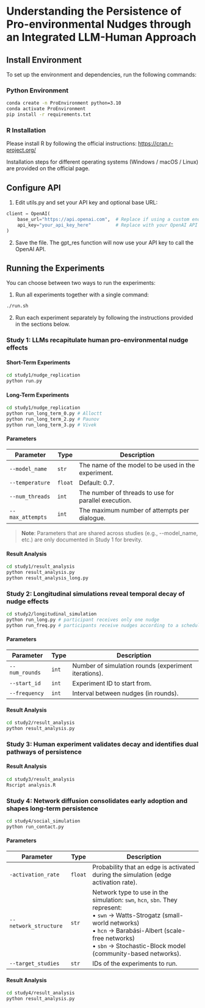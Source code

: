 # Understanding the Persistence of Pro-environmental Nudges through an Integrated LLM-Human Approach

## Install Environment

To set up the environment and dependencies, run the following commands:

### Python Environment
```bash
conda create -n ProEnvironment python=3.10
conda activate ProEnvironment
pip install -r requirements.txt
```
### R Installation
Please install R by following the official instructions: https://cran.r-project.org/

Installation steps for different operating systems (Windows / macOS / Linux) are provided on the official page.

## Configure API

1. Edit utils.py and set your API key and optional base URL:
```python
client = OpenAI(
    base_url="https://api.openai.com",  # Replace if using a custom endpoint
    api_key="your_api_key_here"         # Replace with your OpenAI API key
)
```
2. Save the file. The gpt_res function will now use your API key to call the OpenAI API.

## Running the Experiments
You can choose between two ways to run the experiments:

1. Run all experiments together with a single command:
```bash
./run.sh
```
2. Run each experiment separately by following the instructions provided in the sections below.
   
### Study 1: LLMs recapitulate human pro-environmental nudge effects

#### Short-Term Experiments
```bash
cd study1/nudge_replication
python run.py
```

#### Long-Term Experiments
```bash
cd study1/nudge_replication
python run_long_term_0.py # Alloctt
python run_long_term_2.py # Paunov
python run_long_term_3.py # Vivek
```

#### Parameters
| **Parameter**       | **Type** | **Description**                                              |
| ------------------- | -------- | ------------------------------------------------------------ |
| `--model_name`      | `str`    | The name of the model to be used in the experiment.          |
| `--temperature`     | `float`  | Default: 0.7.                                                |
| `--num_threads`     | `int`    | The number of threads to use for parallel execution.         |
| `--max_attempts`    | `int`    | The maximum number of attempts per dialogue.                 |

> **Note**: Parameters that are shared across studies (e.g., --model_name, etc.) are only documented in Study 1 for brevity.

#### Result Analysis
```bash
cd study1/result_analysis
python result_analysis.py
python result_analysis_long.py
```


### Study 2: Longitudinal simulations reveal temporal decay of nudge effects
```bash
cd study2/longitudinal_simulation
python run_long.py # participant receives only one nudge
python run_freq.py # participants receive nudges according to a schedule
```

#### Parameters
| **Parameter**  | **Type** | **Description**                                         |
| -------------- | -------- | ------------------------------------------------------- |
| `--num_rounds` | `int`    | Number of simulation rounds (experiment iterations).    |
| `--start_id`   | `int`    | Experiment ID to start from.                            |
| `--frequency`  | `int`    | Interval between nudges (in rounds).                    |

#### Result Analysis
```bash
cd study2/result_analysis
python result_analysis.py
```

### Study 3: Human experiment validates decay and identifies dual pathways of persistence

#### Result Analysis
```bash
cd study3/result_analysis
Rscript analysis.R
```

### Study 4: Network diffusion consolidates early adoption and shapes long-term persistence

```bash
cd study4/social_simulation
python run_contact.py
```

#### Parameters
| **Parameter**         | **Type** | **Description**                                                                                                                                                                                                                                      |
| --------------------- | -------- | ---------------------------------------------------------------------------------------------------------------------------------------------------------------------------------------------------------------------------------------------------- |
| `-activation_rate`    | `float`  | Probability that an edge is activated during the simulation (edge activation rate).                                                                                                                                                                  |
| `--network_structure` | `str`    | Network type to use in the simulation: `swn`, `hcn`, `sbn`. They represent: <br>• `swn` → Watts-Strogatz (small-world networks) <br>• `hcn` → Barabási-Albert (scale-free networks) <br>• `sbn` → Stochastic-Block model (community-based networks). |
| `--target_studies`    | `str`    | IDs of the experiments to run.                                                                                                                                                                                                                       |

#### Result Analysis
```bash
cd study4/result_analysis
python result_analysis.py
```
